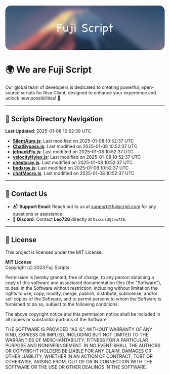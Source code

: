![Banner](.github/b.webp)

# 🌍 **We are Fuji Script**

Our global team of developers is dedicated to creating powerful, open-source scripts for Rise Client, designed to enhance your experience and unlock new possibilities! 🌟

---
<!-- SCRIPTS_NAVIGATION_START -->
## 📂 **Scripts Directory Navigation**

**Last Updated**: 2025-01-08 10:52:39 UTC

- **[SilentAura.js](scripts/SilentAura.js)**: Last modified on 2025-01-08 10:52:37 UTC
- **[ChatBypass.js](scripts/ChatBypass.js)**: Last modified on 2025-01-08 10:52:37 UTC
- **[jetpackFly.js](scripts/jetpackFly.js)**: Last modified on 2025-01-08 10:52:37 UTC
- **[velocityHylex.js](scripts/velocityHylex.js)**: Last modified on 2025-01-08 10:52:37 UTC
- **[chestxray.js](scripts/chestxray.js)**: Last modified on 2025-01-08 10:52:37 UTC
- **[bedxray.js](scripts/bedxray.js)**: Last modified on 2025-01-08 10:52:37 UTC
- **[chatMacro.js](scripts/chatMacro.js)**: Last modified on 2025-01-08 10:52:37 UTC

<!-- SCRIPTS_NAVIGATION_END -->

---

## 💬 **Contact Us**  
- 📬 **Support Email**: Reach out to us at [support@fujiscript.com](mailto:support@fujiscript.com) for any questions or assistance.  
- 💬 **Discord**: Contact **Leo728** directly at `Discord@leo728`.

---

## 📜 **License**

This project is licensed under the MIT License.  

**MIT License**  
Copyright (c) 2023 Fuji Scripts  

Permission is hereby granted, free of charge, to any person obtaining a copy of this software and associated documentation files (the "Software"), to deal in the Software without restriction, including without limitation the rights to use, copy, modify, merge, publish, distribute, sublicense, and/or sell copies of the Software, and to permit persons to whom the Software is furnished to do so, subject to the following conditions:  

The above copyright notice and this permission notice shall be included in all copies or substantial portions of the Software.  

THE SOFTWARE IS PROVIDED "AS IS", WITHOUT WARRANTY OF ANY KIND, EXPRESS OR IMPLIED, INCLUDING BUT NOT LIMITED TO THE WARRANTIES OF MERCHANTABILITY, FITNESS FOR A PARTICULAR PURPOSE AND NONINFRINGEMENT. IN NO EVENT SHALL THE AUTHORS OR COPYRIGHT HOLDERS BE LIABLE FOR ANY CLAIM, DAMAGES OR OTHER LIABILITY, WHETHER IN AN ACTION OF CONTRACT, TORT OR OTHERWISE, ARISING FROM, OUT OF OR IN CONNECTION WITH THE SOFTWARE OR THE USE OR OTHER DEALINGS IN THE SOFTWARE.  
